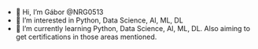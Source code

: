 - 👋 Hi, I’m Gábor @NRG0513
- 👀 I’m interested in Python, Data Science, AI, ML, DL
- 🌱 I’m currently learning Python, Data Science, AI, ML, DL. Also aiming to get certifications in those areas mentioned.


<!---
NRG0513/NRG0513 is a ✨ special ✨ repository because its `README.md` (this file) appears on your GitHub profile.
You can click the Preview link to take a look at your changes.

- 💞️ I’m looking to collaborate on ...
- 📫 How to reach me ...
--->
